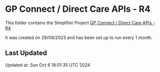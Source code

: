 # GP Connect / Direct Care APIs - R4
This folder contains the Simplifier Project [GP Connect / Direct Care APIs - R4](https://simplifier.net/GP-Connect---Direct-Care-APIs---R4/~introduction)

It was created on 29/09/2023 and has been set up to run every 1 month.

## Last Updated

Updated at: Sun Oct  6 18:01:35 UTC 2024
